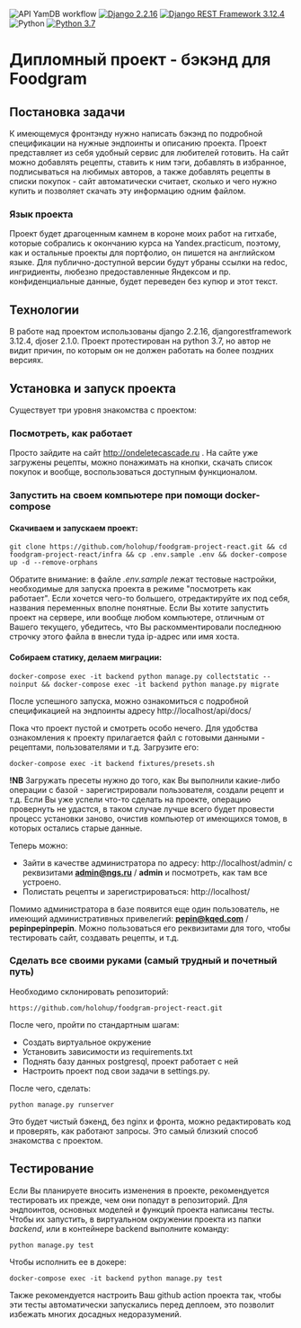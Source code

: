 ![API YamDB workflow](https://github.com/holohup/foodgram-project-react/actions/workflows/foodgram.yml/badge.svg)
[![Django 2.2.16](https://img.shields.io/badge/-Django-464646?style=flat-square&logo=Django)](https://www.djangoproject.com/)
[![Django REST Framework 3.12.4](https://img.shields.io/badge/-Django%20REST%20Framework-464646?style=flat-square&logo=Django%20REST%20Framework)](https://www.django-rest-framework.org/)
![Python](https://img.shields.io/badge/python-3670A0?style=for-the-badge&logo=python&logoColor=ffdd54)
[![Python 3.7](https://img.shields.io/badge/python-3.7-blue.svg)](https://www.python.org/downloads/release/python-370/)


# Дипломный проект - бэкэнд для Foodgram

## Постановка задачи

К имеющемуся фронтэнду нужно написать бэкэнд по подробной спецификации на нужные эндпоинты и описанию проекта. Проект представляет из себя удобный сервис для любителей готовить. На сайт можно добавлять рецепты, ставить к ним тэги, добавлять в избранное, подписываться на любимых авторов, а также добавлять рецепты в списки покупок - сайт автоматически считает, сколько и чего нужно купить и позволяет скачать эту информацию одним файлом. 

### Язык проекта

Проект будет драгоценным камнем в короне моих работ на гитхабе, которые собрались к окончанию курса на Yandex.practicum, поэтому, как и остальные проекты для портфолио, он пишется на английском языке. Для публично-доступной версии будут убраны ссылки на redoc, ингридиенты, любезно предоставленные Яндексом и пр. конфиденциальные данные, будет переведен без купюр и этот текст.

## Технологии

В работе над проектом использованы django 2.2.16, djangorestframework 3.12.4, djoser 2.1.0. Проект протестирован на python 3.7, но автор не видит причин, по которым он не должен работать на более поздних версиях.

## Установка и запуск проекта

Существует три уровня знакомства с проектом:

### Посмотреть, как работает

Просто зайдите на сайт http://ondeletecascade.ru . На сайте уже загружены рецепты, можно понажимать на кнопки, скачать список покупок и вообще, воспользоваться доступным функционалом.

### Запустить на своем компьютере при помощи docker-compose

#### Скачиваем и запускаем проект:

```
git clone https://github.com/holohup/foodgram-project-react.git && cd foodgram-project-react/infra && cp .env.sample .env && docker-compose up -d --remove-orphans
```
Обратите внимание: в файле _.env.sample_ лежат тестовые настройки, необходимые для запуска проекта в режиме "посмотреть как работает". Если хочется чего-то большего, отредактируйте их под себя, названия переменных вполне понятные. Если Вы хотите запустить проект на сервере, или вообще любом компьютере, отличным от Вашего текущего, убедитесь, что Вы раскомментировали последнюю строчку этого файла в внесли туда ip-адрес или имя хоста.

#### Собираем статику, делаем миграции:

```
docker-compose exec -it backend python manage.py collectstatic --noinput && docker-compose exec -it backend python manage.py migrate
```
После успешного запуска, можно ознакомиться с подробной спецификацией на эндпоинты адресу http://localhost/api/docs/

Пока что проект пустой и смотреть особо нечего. Для удобства ознакомления к проекту прилагается файл с готовыми данными - рецептами, пользователями и т.д. Загрузите его:
```
docker-compose exec -it backend fixtures/presets.sh
```
**!NB** Загружать пресеты нужно до того, как Вы выполнили какие-либо операции с базой - зарегистрировали пользователя, создали рецепт и т.д. Если Вы уже успели что-то сделать на проекте, операцию провернуть не удастся, в таком случае лучше всего будет провести процесс установки заново, очистив компьютер от имеющихся томов, в которых остались старые данные.

Теперь можно:
- Зайти в качестве администратора по адресу: http://localhost/admin/ с реквизитами **admin@ngs.ru** / **admin** и посмотреть, как там все устроено.
- Полистать рецепты и зарегистрироваться: http://localhost/

Помимо администратора в базе появится еще один пользователь, не имеющий административных привелегий: **pepin@kqed.com** / **pepinpepinpepin**. Можно пользоваться его реквизитами для того, чтобы тестировать сайт, создавать рецепты, и т.д.


### Сделать все своими руками (самый трудный и почетный путь)

Необходимо склонировать репозиторий:
```
https://github.com/holohup/foodgram-project-react.git
```
После чего, пройти по стандартным шагам:
- Создать виртуальное окружение
- Установить зависимости из requirements.txt
- Поднять базу данных postgresql, проект работает с ней
- Настроить проект под свои задачи в settings.py. 

После чего, сделать:
```
python manage.py runserver
```
Это будет чистый бэкенд, без nginx и фронта, можно редактировать код и проверять, как работают запросы. Это самый близкий способ знакомства с проектом.

## Тестирование

Если Вы планируете вносить изменения в проекте, рекомендуется тестировать их прежде, чем они попадут в репозиторий. Для эндпоинтов, основных моделей и функций проекта написаны тесты. Чтобы их запустить, в виртуальном окружении проекта из папки _backend_, или в контейнере backend выполните команду:
```
python manage.py test
```
Чтобы исполнить ее в докере:
```
docker-compose exec -it backend python manage.py test
```
Также рекомендуется настроить Ваш github action проекта так, чтобы эти тесты автоматически запускались перед деплоем, это позволит избежать многих досадных недоразумений.